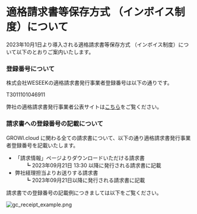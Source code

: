 # 適格請求書等保存方式 （インボイス制度）について
2023年10月1日より導入される適格請求書等保存方式 （インボイス制度）について以下のとおりご案内いたします。

### 登録番号について
株式会社WESEEKの適格請求書発行事業者登録番号は以下の通りです。

<span class="display-4">T3011101046911</span>

弊社の適格請求書発行事業者公表サイトは<a href="https://www.invoice-kohyo.nta.go.jp/regno-search/detail?selRegNo=3011101046911">こちら</a>をご覧ください。


### 請求書への登録番号の記載について
GROWI.cloud に関わる全ての請求書について、以下の通り適格請求書発行事業者登録番号を記載いたします。
- 「請求情報」ページよりダウンロードいただける請求書  
　　┗ 2023年09月21日 13:30 以降に発行される請求書に記載
- 弊社経理担当よりお送りする請求書  
　　┗ 2023年09月21日以降に発行される請求書に記載

請求書での登録番号の記載例につきましては以下をご覧ください。

<img :src="$withBase('/assets/images/gc_receipt_example.png')" alt="gc_receipt_example.png">
